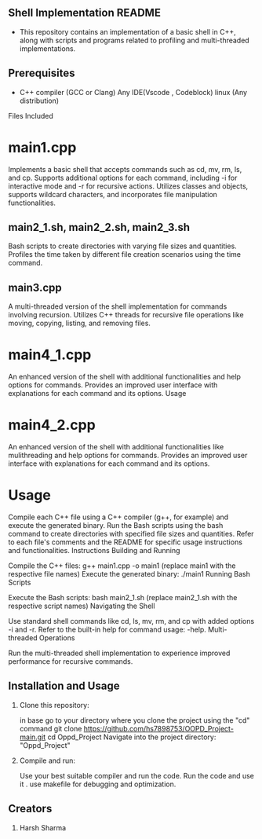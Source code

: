 ## Shell Implementation README
 
  - This repository contains an implementation of a basic shell in C++, along with scripts and programs related to profiling and multi-threaded  implementations.

## Prerequisites

- C++ compiler (GCC or Clang)
  Any IDE(Vscode , Codeblock)
  linux (Any distribution)


Files Included
# main1.cpp
Implements a basic shell that accepts commands such as cd, mv, rm, ls, and cp.
Supports additional options for each command, including -i for interactive mode and -r for recursive actions.
Utilizes classes and objects, supports wildcard characters, and incorporates file manipulation functionalities.

## main2_1.sh, main2_2.sh, main2_3.sh
Bash scripts to create directories with varying file sizes and quantities.
Profiles the time taken by different file creation scenarios using the time command.

## main3.cpp
A multi-threaded version of the shell implementation for commands involving recursion.
Utilizes C++ threads for recursive file operations like moving, copying, listing, and removing files.

# main4_1.cpp
An enhanced version of the shell with additional functionalities and help options for commands.
Provides an improved user interface with explanations for each command and its options.
Usage

# main4_2.cpp
An enhanced version of the shell with additional functionalities  like mulithreading  and help options for commands.
Provides an improved user interface with explanations for each command and its options.


# Usage

Compile each C++ file using a C++ compiler (g++, for example) and execute the generated binary.
Run the Bash scripts using the bash command to create directories with specified file sizes and quantities.
Refer to each file's comments and the README for specific usage instructions and functionalities.
Instructions
Building and Running

Compile the C++ files: g++ main1.cpp -o main1 (replace main1 with the respective file names)
Execute the generated binary: ./main1
Running Bash Scripts

Execute the Bash scripts: bash main2_1.sh (replace main2_1.sh with the respective script names)
Navigating the Shell

Use standard shell commands like cd, ls, mv, rm, and cp with added options -i and -r.
Refer to the built-in help for command usage: <command> -help.
Multi-threaded Operations

Run the multi-threaded shell implementation to experience improved performance for recursive commands.


## Installation and Usage

1. Clone this repository:

    in base
    go to your directory where you clone the project using the "cd" command
    git clone https://github.com/hs7898753/OOPD_Project-main.git
    cd Oppd_Project
    Navigate into the project directory: "Oppd_Project"

2. Compile and run:

   Use your best suitable compiler and run the code.
   Run the code and use it .
   use makefile for debugging and optimization.

## Creators
1. Harsh Sharma
